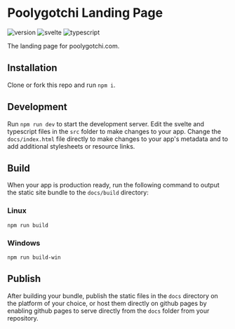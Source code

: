 # Poolygotchi Landing Page

![version](https://img.shields.io/badge/dynamic/json?color=brightgreen&label=version&query=%24.version&url=https%3A%2F%2Fraw.githubusercontent.com%2Ftrmid%2Fpoolygotchi-landing-page%2Fmaster%2Fpackage.json)
![svelte](https://img.shields.io/static/v1?label&logo=svelte&logoColor=white&message=Svelte&color=FF3E00)
![typescript](https://img.shields.io/static/v1?label&logo=typescript&logoColor=white&message=TypeScript&color=3178C6)

The landing page for poolygotchi.com.

## Installation

Clone or fork this repo and run `npm i`.

## Development

Run `npm run dev` to start the development server. Edit the svelte and typescript files in the `src` folder to make changes to your app. Change the `docs/index.html` file directly to make changes to your app's metadata and to add additional stylesheets or resource links.

## Build

When your app is production ready, run the following command to output the static site bundle to the `docs/build` directory:

### Linux

`npm run build`

### Windows

`npm run build-win`

## Publish

After building your bundle, publish the static files in the `docs` directory on the platform of your choice, or host them directly on github pages by enabling github pages to serve directly from the `docs` folder from your repository.